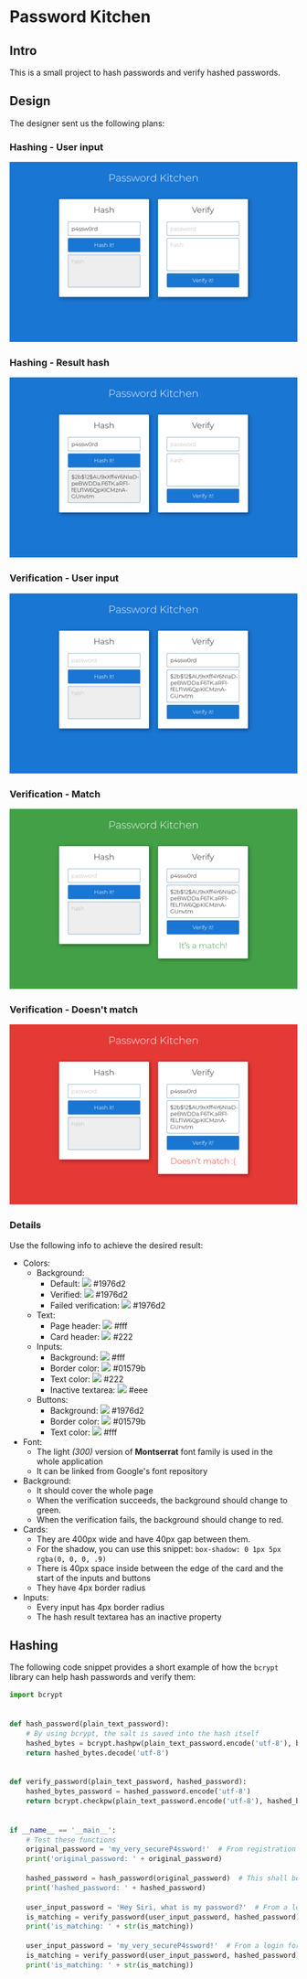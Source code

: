 # Password Kitchen

## Intro

This is a small project to hash passwords and verify hashed passwords.

## Design

The designer sent us the following plans:

### Hashing - User input

![Hashing - User input](design/design_hash_input.png)

### Hashing - Result hash

![Hashing - Result hash](design/design_hash_result.png)

### Verification - User input

![Verification - User input](design/design_verify_input.png)

### Verification - Match

![Verification - Match](design/design_verify_match.png)

### Verification - Doesn't match

![Verification - Doesn't match](design/design_verify_fail.png)


### Details

Use the following info to achieve the desired result:
- Colors:
  - Background:
    - Default: ![](http://via.placeholder.com/15/1976d2?text=%20) #1976d2
    - Verified: ![](http://via.placeholder.com/15/1976d2?text=%20) #1976d2
    - Failed verification: ![](http://via.placeholder.com/15/1976d2?text=%20) #1976d2
  - Text:
    - Page header: ![](http://via.placeholder.com/15/fff?text=%20) #fff
    - Card header: ![](http://via.placeholder.com/15/222?text=%20) #222
  - Inputs:
    - Background: ![](http://via.placeholder.com/15/fff?text=%20) #fff
    - Border color: ![](http://via.placeholder.com/15/01579b?text=%20) #01579b
    - Text color: ![](http://via.placeholder.com/15/222?text=%20) #222
    - Inactive textarea: ![](http://via.placeholder.com/15/eee?text=%20) #eee
  - Buttons:
    - Background: ![](http://via.placeholder.com/15/1976d2?text=%20) #1976d2
    - Border color: ![](http://via.placeholder.com/15/01579b?text=%20) #01579b
    - Text color: ![](http://via.placeholder.com/15/fff?text=%20) #fff
- Font:
  - The light *(300)* version of **Montserrat** font family is used in the whole application
  - It can be linked from Google's font repository
- Background:
  - It should cover the whole page
  - When the verification succeeds, the background should change to green.
  - When the verification fails, the background should change to red.
- Cards:
  - They are 400px wide and have 40px gap between them.
  - For the shadow, you can use this snippet: `box-shadow: 0 1px 5px rgba(0, 0, 0, .9)`
  - There is 40px space inside between the edge of the card and the start of the inputs and buttons
  - They have 4px border radius
- Inputs:
  - Every input has 4px border radius
  - The hash result textarea has an inactive property


## Hashing

The following code snippet provides a short example of how the `bcrypt` library can help hash passwords and verify them:

```python
import bcrypt


def hash_password(plain_text_password):
    # By using bcrypt, the salt is saved into the hash itself
    hashed_bytes = bcrypt.hashpw(plain_text_password.encode('utf-8'), bcrypt.gensalt())
    return hashed_bytes.decode('utf-8')


def verify_password(plain_text_password, hashed_password):
    hashed_bytes_password = hashed_password.encode('utf-8')
    return bcrypt.checkpw(plain_text_password.encode('utf-8'), hashed_bytes_password)


if __name__ == '__main__':
    # Test these functions
    original_password = 'my_very_secureP4ssword!'  # From registration form
    print('original_password: ' + original_password)

    hashed_password = hash_password(original_password)  # This shall be saved in the DB
    print('hashed_password: ' + hashed_password)

    user_input_password = 'Hey Siri, what is my password?'  # From a login form, a mistyped input
    is_matching = verify_password(user_input_password, hashed_password)
    print('is_matching: ' + str(is_matching))

    user_input_password = 'my_very_secureP4ssword!'  # From a login form, the correct input
    is_matching = verify_password(user_input_password, hashed_password)
    print('is_matching: ' + str(is_matching))

```
